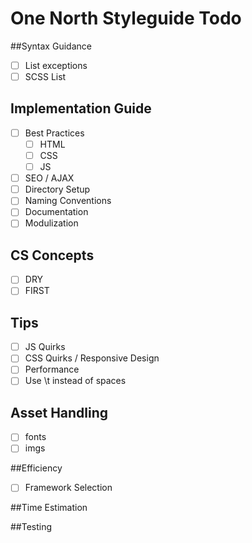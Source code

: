 # One North Styleguide Todo

##Syntax Guidance
  - [ ] List exceptions
  - [ ] SCSS List

## Implementation Guide
- [ ] Best Practices
    - [ ] HTML
    - [ ] CSS
    - [ ] JS
- [ ] SEO / AJAX
- [ ] Directory Setup
- [ ] Naming Conventions
- [ ] Documentation
- [ ] Modulization

## CS Concepts
- [ ] DRY
- [ ] FIRST

## Tips
- [ ] JS Quirks
- [ ] CSS Quirks / Responsive Design
- [ ] Performance
- [ ] Use \t instead of spaces

## Asset Handling
- [ ] fonts
- [ ] imgs

##Efficiency
- [ ] Framework Selection

##Time Estimation

##Testing

